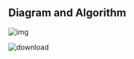 ## Diagram and Algorithm


![img](https://github.com/PeymanMawlani1993/Reinforcement-Learning/assets/103693616/f2d5aad8-6022-465b-bee9-11798209c63f)

![download](https://github.com/PeymanMawlani1993/Reinforcement-Learning/assets/103693616/2a26d316-dcb2-4f70-a942-24b8afe87aa5)
